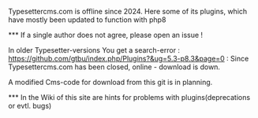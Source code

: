 Typesettercms.com is offline since 2024.  Here some of its plugins, which have mostly been updated to function with php8

*** If a single author does not agree, please open an issue !

In older Typesetter-versions You get a search-error : https://github.com/gtbu/index.php/Plugins?&ug=5.3-p8.3&page=0 : Since Typesettercms.com has been closed, online - download is down. 

A modified Cms-code for download from this git is in planning. 

*** In the Wiki of this site are hints for problems with plugins(deprecations or evtl. bugs)
